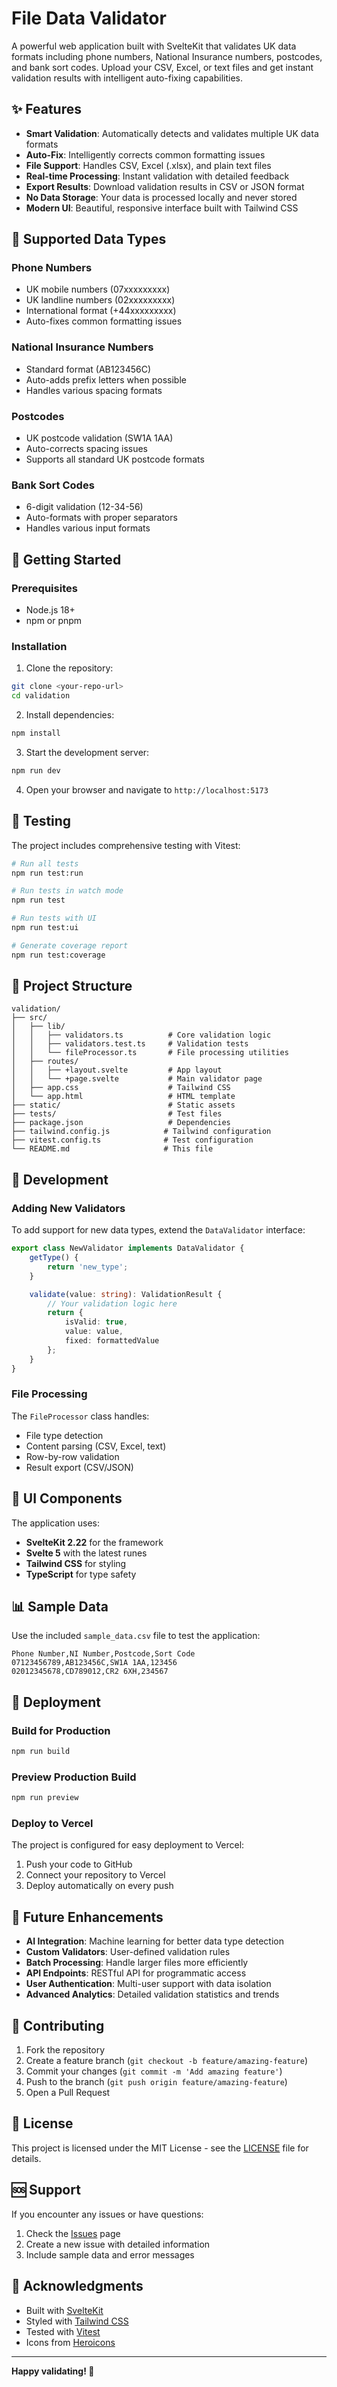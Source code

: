# File Data Validator

A powerful web application built with SvelteKit that validates UK data formats including phone numbers, National Insurance numbers, postcodes, and bank sort codes. Upload your CSV, Excel, or text files and get instant validation results with intelligent auto-fixing capabilities.

## ✨ Features

- **Smart Validation**: Automatically detects and validates multiple UK data formats
- **Auto-Fix**: Intelligently corrects common formatting issues
- **File Support**: Handles CSV, Excel (.xlsx), and plain text files
- **Real-time Processing**: Instant validation with detailed feedback
- **Export Results**: Download validation results in CSV or JSON format
- **No Data Storage**: Your data is processed locally and never stored
- **Modern UI**: Beautiful, responsive interface built with Tailwind CSS

## 🎯 Supported Data Types

### Phone Numbers
- UK mobile numbers (07xxxxxxxxx)
- UK landline numbers (02xxxxxxxxx)
- International format (+44xxxxxxxxx)
- Auto-fixes common formatting issues

### National Insurance Numbers
- Standard format (AB123456C)
- Auto-adds prefix letters when possible
- Handles various spacing formats

### Postcodes
- UK postcode validation (SW1A 1AA)
- Auto-corrects spacing issues
- Supports all standard UK postcode formats

### Bank Sort Codes
- 6-digit validation (12-34-56)
- Auto-formats with proper separators
- Handles various input formats

## 🚀 Getting Started

### Prerequisites

- Node.js 18+
- npm or pnpm

### Installation

1. Clone the repository:
```bash
git clone <your-repo-url>
cd validation
```

2. Install dependencies:
```bash
npm install
```

3. Start the development server:
```bash
npm run dev
```

4. Open your browser and navigate to `http://localhost:5173`

## 🧪 Testing

The project includes comprehensive testing with Vitest:

```bash
# Run all tests
npm run test:run

# Run tests in watch mode
npm run test

# Run tests with UI
npm run test:ui

# Generate coverage report
npm run test:coverage
```

## 📁 Project Structure

```
validation/
├── src/
│   ├── lib/
│   │   ├── validators.ts          # Core validation logic
│   │   ├── validators.test.ts     # Validation tests
│   │   └── fileProcessor.ts       # File processing utilities
│   ├── routes/
│   │   ├── +layout.svelte         # App layout
│   │   └── +page.svelte           # Main validator page
│   ├── app.css                    # Tailwind CSS
│   └── app.html                   # HTML template
├── static/                        # Static assets
├── tests/                         # Test files
├── package.json                   # Dependencies
├── tailwind.config.js            # Tailwind configuration
├── vitest.config.ts              # Test configuration
└── README.md                     # This file
```

## 🔧 Development

### Adding New Validators

To add support for new data types, extend the `DataValidator` interface:

```typescript
export class NewValidator implements DataValidator {
    getType() {
        return 'new_type';
    }

    validate(value: string): ValidationResult {
        // Your validation logic here
        return {
            isValid: true,
            value: value,
            fixed: formattedValue
        };
    }
}
```

### File Processing

The `FileProcessor` class handles:
- File type detection
- Content parsing (CSV, Excel, text)
- Row-by-row validation
- Result export (CSV/JSON)

## 🎨 UI Components

The application uses:
- **SvelteKit 2.22** for the framework
- **Svelte 5** with the latest runes
- **Tailwind CSS** for styling
- **TypeScript** for type safety

## 📊 Sample Data

Use the included `sample_data.csv` file to test the application:

```csv
Phone Number,NI Number,Postcode,Sort Code
07123456789,AB123456C,SW1A 1AA,123456
02012345678,CD789012,CR2 6XH,234567
```

## 🚀 Deployment

### Build for Production

```bash
npm run build
```

### Preview Production Build

```bash
npm run preview
```

### Deploy to Vercel

The project is configured for easy deployment to Vercel:

1. Push your code to GitHub
2. Connect your repository to Vercel
3. Deploy automatically on every push

## 🔮 Future Enhancements

- **AI Integration**: Machine learning for better data type detection
- **Custom Validators**: User-defined validation rules
- **Batch Processing**: Handle larger files more efficiently
- **API Endpoints**: RESTful API for programmatic access
- **User Authentication**: Multi-user support with data isolation
- **Advanced Analytics**: Detailed validation statistics and trends

## 🤝 Contributing

1. Fork the repository
2. Create a feature branch (`git checkout -b feature/amazing-feature`)
3. Commit your changes (`git commit -m 'Add amazing feature'`)
4. Push to the branch (`git push origin feature/amazing-feature`)
5. Open a Pull Request

## 📝 License

This project is licensed under the MIT License - see the [LICENSE](LICENSE) file for details.

## 🆘 Support

If you encounter any issues or have questions:

1. Check the [Issues](https://github.com/your-username/validation/issues) page
2. Create a new issue with detailed information
3. Include sample data and error messages

## 🙏 Acknowledgments

- Built with [SvelteKit](https://kit.svelte.dev/)
- Styled with [Tailwind CSS](https://tailwindcss.com/)
- Tested with [Vitest](https://vitest.dev/)
- Icons from [Heroicons](https://heroicons.com/)

---

**Happy validating! 🎉**
